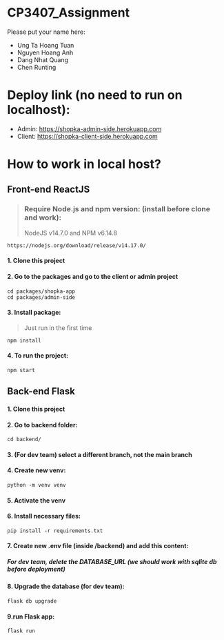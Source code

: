 # CP3407_Assignment

Please put your name here: 
- Ung Ta Hoang Tuan 
- Nguyen Hoang Anh
- Dang Nhat Quang
- Chen Runting

# Deploy link (no need to run on localhost): 
- Admin: https://shopka-admin-side.herokuapp.com
- Client: https://shopka-client-side.herokuapp.com

# How to work in local host?
 ## Front-end ReactJS

 > ### Require Node.js and npm version: (install before clone and work):
 > NodeJS v14.7.0 and NPM  v6.14.8
 ```
 https://nodejs.org/download/release/v14.17.0/
 ```
 #### 1. Clone this project 
 #### 2. Go to the packages and go to the client or admin project
	cd packages/shopka-app
	cd packages/admin-side
	 
 #### 3. Install package: 
 > Just run in the first time
 ```
 npm install 
 ```
 #### 4. To run the project: 
 ```
 npm start
 ```
 
 ## Back-end Flask
  #### 1. Clone this project
  #### 2. Go to backend folder:
  	cd backend/
  #### 3. (For dev team) select a different branch, not the main branch
  #### 4. Create new venv: 
  	python -m venv venv
  #### 5. Activate the venv
  #### 6. Install necessary files: 
  	pip install -r requirements.txt
  #### 7. Create new .env file (inside /backend) and add this content: 

  ##### For dev team, delete the DATABASE_URL (we should work with sqlite db before deployment)
  #### 8. Upgrade the database (for dev team):
  	flask db upgrade
  #### 9.run Flask app:
  	flask run
